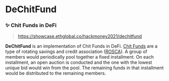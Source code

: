 # DeChitFund
### ✨ Chit Funds in DeFi
> https://showcase.ethglobal.co/hackmoney2021/dechitfund

**DeChitFund** is an implementation of Chit Funds in DeFi. [Chit Funds](https://en.wikipedia.org/wiki/Chit_fund) are a type of rotating savings and credit association ([ROSCA](https://en.wikipedia.org/wiki/Rotating_savings_and_credit_association)). A group of members would periodically pool together a fixed installment. On each installment, an open auction is conducted and the one with the lowest unique bid would win from the pool. The remaining funds in that installment would be distributed to the remaining members.
